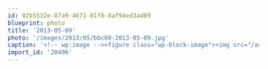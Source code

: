 ```yaml
---
id: 02b5532e-87a9-4671-81f8-0af94ed3ad09
blueprint: photo
title: '2013-05-09'
photo: '/images/2013/05/bbc60-2013-05-09.jpg'
caption: '<!-- wp:image --><figure class="wp-block-image"><img src="/assets/images/2013/05/bbc60-2013-05-09.jpg" /></figure><!-- /wp:image --><!-- wp:paragraph --><p>Sunset on Spion Kop.</p><!-- /wp:paragraph -->'
import_id: '20406'
---
```


